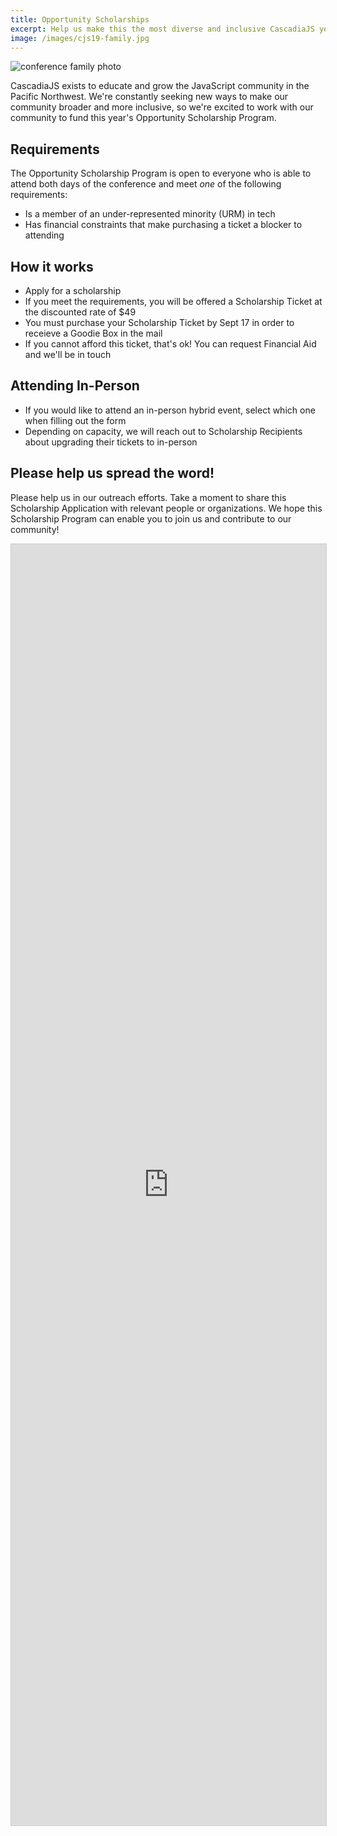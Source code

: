 ```yaml
---
title: Opportunity Scholarships
excerpt: Help us make this the most diverse and inclusive CascadiaJS yet!
image: /images/cjs19-family.jpg
---
```


![conference family photo](/images/cjs19-family.jpg)

CascadiaJS exists to educate and grow the JavaScript community in the Pacific Northwest. We're constantly seeking new ways to make our community broader and more inclusive, so we're excited to work with our community to fund this year's Opportunity Scholarship Program.

## Requirements

The Opportunity Scholarship Program is open to everyone who is able to attend both days of the conference and meet *one* of the following requirements:

- Is a member of an under-represented minority (URM) in tech
- Has financial constraints that make purchasing a ticket a blocker to attending

## How it works

- Apply for a scholarship
- If you meet the requirements, you will be offered a Scholarship Ticket at the discounted rate of $49
- You must purchase your Scholarship Ticket by <span class="highlight warning">Sept 17</span> in order to receieve a Goodie Box in the mail
- If you cannot afford this ticket, that's ok! You can request Financial Aid and we'll be in touch

## Attending In-Person

- If you would like to attend an in-person hybrid event, select which one when filling out the form
- Depending on capacity, we will reach out to Scholarship Recipients about upgrading their tickets to in-person

## Please help us spread the word!

Please help us in our outreach efforts. Take a moment to share this Scholarship Application with relevant people or organizations. We hope this Scholarship Program can enable you to join us and contribute to our community!

<script src="https://static.airtable.com/js/embed/embed_snippet_v1.js"></script><iframe class="airtable-embed airtable-dynamic-height" src="https://airtable.com/embed/shrZbEK1MHHDkg5ZW?backgroundColor=green" frameborder="0" onmousewheel="" width="100%" height="2050" style="background: transparent; border: 1px solid #ccc;"></iframe>
